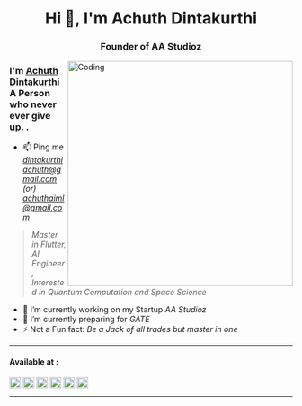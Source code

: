
<h1 align="center">Hi 👋, I'm Achuth Dintakurthi</h1>
<h3 align="center">Founder of AA Studioz</h3>

<img align="right" alt="Coding" width="400" src="https://media.giphy.com/media/USV0ym3bVWQJJmNu3N/giphy.gif">

### I'm [Achuth Dintakurthi]() A Person who never ever give up. .
- 📫 Ping me *dintakurthiachuth@gmail.com (or) achuthaiml@gmail.com*
> *Master in Flutter, AI Engineer , Interested in Quantum Computation and Space Science*
- 🔭 I’m currently working on my Startup *AA Studioz*
- 🌱 I’m currently preparing for *GATE*
- ⚡ Not a Fun fact: *Be a Jack of all trades but master in one*

<hr/>
<h4 align="left">Available at :</h3>
<p align="left">
<a href="https://twitter.com/khushboogoel01" target="blank"><img align="center" src="https://cdn.jsdelivr.net/npm/simple-icons@3.0.1/icons/twitter.svg" alt="achuth" height="20" width="20" /></a>
<a href="https://linkedin.com/in/khushboogoel01" target="blank"><img align="center" src="https://cdn.jsdelivr.net/npm/simple-icons@3.0.1/icons/linkedin.svg" alt="achuth" height="20" width="20" /></a>
<a href="https://instagram.com/_khushboo.goel" target="blank"><img align="center" src="https://cdn.jsdelivr.net/npm/simple-icons@3.0.1/icons/instagram.svg" alt="achuth" height="20" width="20" /></a>
<a href="https://www.youtube.com/c/khushboo goel" target="blank"><img align="center" src="https://cdn.jsdelivr.net/npm/simple-icons@3.0.1/icons/youtube.svg" alt="achuth" height="20" width="20" /></a>
<a href="https://instagram.com/_khushboo.goel" target="blank"><img align="center" src="https://cdn.jsdelivr.net/npm/simple-icons@3.0.1/icons/discord.svg" alt="achuth" height="20" width="20" /></a>
<a href="https://www.youtube.com/c/khushboo goel" target="blank"><img align="center" src="https://cdn.jsdelivr.net/npm/simple-icons@3.0.1/icons/facebook.svg" alt="achuth" height="20" width="20" /></a>
</p>
<hr/>

<!---
Achuth-AA/Achuth-AA is a ✨ special ✨ repository because its `README.md` (this file) appears on your GitHub profile.
You can click the Preview link to take a look at your changes.
--->
